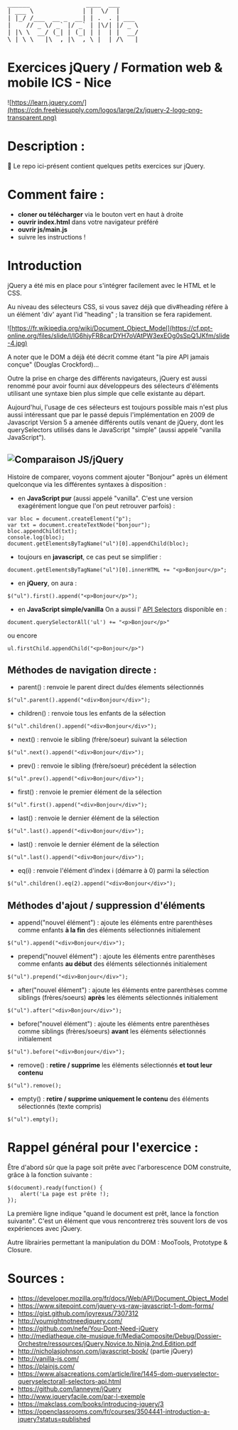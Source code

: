 <pre>
______               ____  ___     
| ___ \             | |  \/  |     
| |_/ /___  __ _  __| | .  . | ___ 
|    // _ \/ _` |/ _` | |\/| |/ _ \
| |\ \  __/ (_| | (_| | |  | |  __/
\_| \_\___|\__,_|\__,_\_|  |_/\___|
</pre>   

# Exercices jQuery / Formation web & mobile ICS - Nice

![https://learn.jquery.com/](https://cdn.freebiesupply.com/logos/large/2x/jquery-2-logo-png-transparent.png)

# Description :

🚀 Le repo ici-présent contient quelques petits exercices sur jQuery.

# Comment faire :

- **cloner ou télécharger** via le bouton vert en haut à droite
- **ouvrir index.html** dans votre navigateur préféré
- **ouvrir js/main.js**
- suivre les instructions !


# Introduction

jQuery a été mis en place pour s'intégrer facilement avec le HTML et le CSS.

Au niveau des sélecteurs CSS, si vous savez déjà que div#heading réfère à un élément 'div' ayant l'id "heading" ; la transition se fera rapidement.

![https://fr.wikipedia.org/wiki/Document_Object_Model](https://cf.ppt-online.org/files/slide/l/lG6hjyFR8carDYH7oVAtPW3exEOg0sSpQ1JKfm/slide-4.jpg)


A noter que le DOM a déjà été décrit comme étant "la pire API jamais conçue" (Douglas Crockford)...

Outre la prise en charge des différents navigateurs, jQuery est aussi renommé pour avoir fourni aux développeurs des sélecteurs d'éléments utilisant une syntaxe bien plus simple que celle existante au départ. 

Aujourd'hui, l'usage de ces sélecteurs est toujours possible mais n'est plus aussi intéressant que par le passé depuis l'implémentation en 2009  de Javascript Version 5 a amenée différents outils venant de jQuery, dont les querySelectors utilisés dans le JavaScript "simple" (aussi appelé "vanilla JavaScript").

## ![Comparaison JS/jQuery](http://youmightnotneedjquery.com/)

Histoire de comparer, voyons comment ajouter "Bonjour" après un élément quelconque via les différentes syntaxes à disposition :

- en **JavaScript pur** (aussi appelé "vanilla". C'est une version exagérément longue que l'on peut retrouver parfois) :
```
var bloc = document.createElement("p");
var txt = document.createTextNode("bonjour");
bloc.appendChild(txt);
console.log(bloc);
document.getElementsByTagName("ul")[0].appendChild(bloc);
```

- toujours en **javascript**, ce cas peut se simplifier :
```
document.getElementsByTagName("ul")[0].innerHTML += "<p>Bonjour</p>";
```

- en **jQuery**, on aura :
```
$("ul").first().append("<p>Bonjour</p>");
```

- en **JavaScript simple/vanilla** On a aussi l' [API Selectors](https://www.alsacreations.com/article/lire/1445-dom-queryselector-queryselectorall-selectors-api.html) disponible en  :
```
document.querySelectorAll('ul') += "<p>Bonjour</p>"
```
ou encore
```
ul.firstChild.appendChild("<p>Bonjour</p>")
```

## Méthodes de navigation directe :

- parent() : renvoie le parent direct du/des élements sélectionnés
```
$("ul".parent().append("<div>Bonjour</div>");
```
- children() : renvoie tous les enfants de la sélection
```
$("ul".children().append("<div>Bonjour</div>");
```
- next() : renvoie le sibling (frère/soeur) suivant la sélection
```
$("ul".next().append("<div>Bonjour</div>");
```
- prev() : renvoie le sibling (frère/soeur) précédent la sélection
```
$("ul".prev().append("<div>Bonjour</div>");
```
- first() : renvoie le premier élément de la sélection
```
$("ul".first().append("<div>Bonjour</div>");
```
- last() : renvoie le dernier élément de la sélection
```
$("ul".last().append("<div>Bonjour</div>");
```
- last() : renvoie le dernier élément de la sélection
```
$("ul".last().append("<div>Bonjour</div>");
```
- eq(i) : renvoie l'élément d'index i (démarre à 0) parmi la sélection
```
$("ul".children().eq(2).append("<div>Bonjour</div>");
```

## Méthodes d'ajout / suppression d'éléments

- append("nouvel élément") : ajoute les éléments entre parenthèses comme enfants **à la fin** des éléments sélectionnés initialement
```
$("ul").append("<div>Bonjour</div>");
```
- prepend("nouvel élément") : ajoute les éléments entre parenthèses comme enfants **au début** des éléments sélectionnés initialement
```
$("ul").prepend("<div>Bonjour</div>");
```
- after("nouvel élément") : ajoute les éléments entre parenthèses comme siblings (frères/soeurs) **après** les éléments sélectionnés initialement
```
$("ul").after("<div>Bonjour</div>");
```
- before("nouvel élément") : ajoute les éléments entre parenthèses comme siblings (frères/soeurs) **avant** les éléments sélectionnés initialement
```
$("ul").before("<div>Bonjour</div>");
```
- remove() : **retire / supprime** les éléments sélectionnés **et tout leur contenu**
```
$("ul").remove();
```
- empty() : **retire / supprime uniquement le contenu** des éléments sélectionnés (texte compris)
```
$("ul").empty();
```

# Rappel général pour l'exercice :

Être d'abord sûr que la page soit prête avec l'arborescence DOM construite, grâce à la fonction suivante :
```
$(document).ready(function() {
	alert('La page est prête !);
});
```
La première ligne indique "quand le document est prêt, lance la fonction suivante". C'est un élément que vous rencontrerez très souvent lors de vos expériences avec jQuery.



Autre librairies permettant la manipulation du DOM : MooTools, Prototype & Closure.



# Sources :

- https://developer.mozilla.org/fr/docs/Web/API/Document_Object_Model
- https://www.sitepoint.com/jquery-vs-raw-javascript-1-dom-forms/
- https://gist.github.com/joyrexus/7307312
- http://youmightnotneedjquery.com/
- https://github.com/nefe/You-Dont-Need-jQuery
- http://mediatheque.cite-musique.fr/MediaComposite/Debug/Dossier-Orchestre/ressources/jQuery.Novice.to.Ninja.2nd.Edition.pdf
- http://nicholasjohnson.com/javascript-book/ (partie jQuery)
- http://vanilla-js.com/
- https://plainjs.com/
- https://www.alsacreations.com/article/lire/1445-dom-queryselector-queryselectorall-selectors-api.html
- https://github.com/lanneyre/jQuery
- http://www.jqueryfacile.com/par-l-exemple
- https://makclass.com/books/introducing-jquery/3
- https://openclassrooms.com/fr/courses/3504441-introduction-a-jquery?status=published

